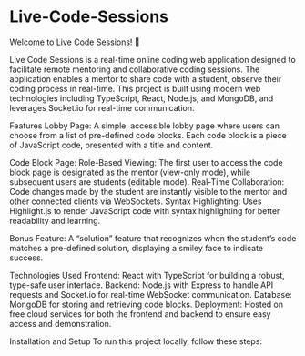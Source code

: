 # Live-Code-Sessions
Welcome to Live Code Sessions! 🎉

Live Code Sessions is a real-time online coding web application designed to facilitate remote mentoring and collaborative coding sessions. The application enables a mentor to share code with a student, observe their coding process in real-time. This project is built using modern web technologies including TypeScript, React, Node.js, and MongoDB, and leverages Socket.io for real-time communication.

Features
Lobby Page:
A simple, accessible lobby page where users can choose from a list of pre-defined code blocks.
Each code block is a piece of JavaScript code, presented with a title and content.

Code Block Page:
Role-Based Viewing: The first user to access the code block page is designated as the mentor (view-only mode), while subsequent users are students (editable mode).
Real-Time Collaboration: Code changes made by the student are instantly visible to the mentor and other connected clients via WebSockets.
Syntax Highlighting: Uses Highlight.js to render JavaScript code with syntax highlighting for better readability and learning.

Bonus Feature:
A “solution” feature that recognizes when the student’s code matches a pre-defined solution, displaying a smiley face to indicate success.

Technologies Used
Frontend: React with TypeScript for building a robust, type-safe user interface.
Backend: Node.js with Express to handle API requests and Socket.io for real-time WebSocket communication.
Database: MongoDB for storing and retrieving code blocks.
Deployment: Hosted on free cloud services for both the frontend and backend to ensure easy access and demonstration.

Installation and Setup
To run this project locally, follow these steps:
